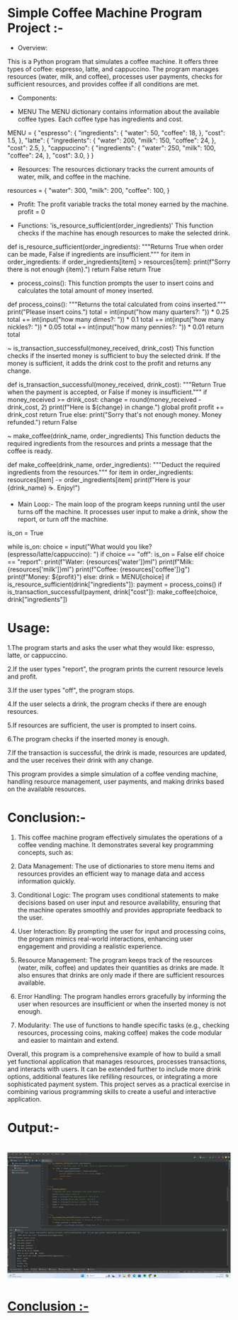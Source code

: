 # Simple Coffee Machine Program Project :-

- Overview:

This is a Python program that simulates a coffee machine. It offers three types of coffee: espresso, latte, and cappuccino. The program manages resources (water, milk, and coffee), processes user payments, checks for sufficient resources, and provides coffee if all conditions are met.

- Components:

- MENU
The MENU dictionary contains information about the available coffee types. Each coffee type has ingredients and cost.

MENU = {
    "espresso": {
        "ingredients": {
            "water": 50,
            "coffee": 18,
        },
        "cost": 1.5,
    },
    "latte": {
        "ingredients": {
            "water": 200,
            "milk": 150,
            "coffee": 24,
        },
        "cost": 2.5,
    },
    "cappuccino": {
        "ingredients": {
            "water": 250,
            "milk": 100,
            "coffee": 24,
        },
        "cost": 3.0,
    }
}

- Resources:
The resources dictionary tracks the current amounts of water, milk, and coffee in the machine.

resources = {
    "water": 300,
    "milk": 200,
    "coffee": 100,
}

- Profit:
The profit variable tracks the total money earned by the machine.
profit = 0

- Functions:
'is_resource_sufficient(order_ingredients)'
This function checks if the machine has enough resources to make the selected drink.

def is_resource_sufficient(order_ingredients):
    """Returns True when order can be made, False if ingredients are insufficient."""
    for item in order_ingredients:
        if order_ingredients[item] > resources[item]:
            print(f"​Sorry there is not enough {item}.")
            return False
    return True

- process_coins():
This function prompts the user to insert coins and calculates the total amount of money inserted.

def process_coins():
    """Returns the total calculated from coins inserted."""
    print("Please insert coins.")
    total = int(input("how many quarters?: ")) * 0.25
    total += int(input("how many dimes?: ")) * 0.1
    total += int(input("how many nickles?: ")) * 0.05
    total += int(input("how many pennies?: ")) * 0.01
    return total

~ is_transaction_successful(money_received, drink_cost)
This function checks if the inserted money is sufficient to buy the selected drink. If the money is sufficient, it adds the drink cost to the profit and returns any change.

def is_transaction_successful(money_received, drink_cost):
    """Return True when the payment is accepted, or False if money is insufficient."""
    if money_received >= drink_cost:
        change = round(money_received - drink_cost, 2)
        print(f"Here is ${change} in change.")
        global profit
        profit += drink_cost
        return True
    else:
        print("Sorry that's not enough money. Money refunded.")
        return False

~ make_coffee(drink_name, order_ingredients)
This function deducts the required ingredients from the resources and prints a message that the coffee is ready.

def make_coffee(drink_name, order_ingredients):
    """Deduct the required ingredients from the resources."""
    for item in order_ingredients:
        resources[item] -= order_ingredients[item]
    print(f"Here is your {drink_name} ☕️. Enjoy!")


- Main Loop:-
The main loop of the program keeps running until the user turns off the machine. It processes user input to make a drink, show the report, or turn off the machine.

is_on = True

while is_on:
    choice = input("​What would you like? (espresso/latte/cappuccino): ")
    if choice == "off":
        is_on = False
    elif choice == "report":
        print(f"Water: {resources['water']}ml")
        print(f"Milk: {resources['milk']}ml")
        print(f"Coffee: {resources['coffee']}g")
        print(f"Money: ${profit}")
    else:
        drink = MENU[choice]
        if is_resource_sufficient(drink["ingredients"]):
            payment = process_coins()
            if is_transaction_successful(payment, drink["cost"]):
                make_coffee(choice, drink["ingredients"])


# Usage:
1.The program starts and asks the user what they would like: espresso, latte, or cappuccino.

2.If the user types "report", the program prints the current resource levels and profit.

3.If the user types "off", the program stops.

4.If the user selects a drink, the program checks if there are enough resources.

5.If resources are sufficient, the user is prompted to insert coins.

6.The program checks if the inserted money is enough.

7.If the transaction is successful, the drink is made, resources are updated, and the user receives their drink with any change.

This program provides a simple simulation of a coffee vending machine, handling resource management, user payments, and making drinks based on the available resources.


# Conclusion:-
1. This coffee machine program effectively simulates the operations of a coffee vending machine. It demonstrates several key programming concepts, such as:

2. Data Management: The use of dictionaries to store menu items and resources provides an efficient way to manage data and access information quickly.

3. Conditional Logic: The program uses conditional statements to make decisions based on user input and resource availability, ensuring that the machine operates smoothly and provides appropriate feedback to the user.

4. User Interaction: By prompting the user for input and processing coins, the program mimics real-world interactions, enhancing user engagement and providing a realistic experience.

5. Resource Management: The program keeps track of the resources (water, milk, coffee) and updates their quantities as drinks are made. It also ensures that drinks are only made if there are sufficient resources available.

6. Error Handling: The program handles errors gracefully by informing the user when resources are insufficient or when the inserted money is not enough.

7. Modularity: The use of functions to handle specific tasks (e.g., checking resources, processing coins, making coffee) makes the code modular and easier to maintain and extend.

Overall, this program is a comprehensive example of how to build a small yet functional application that manages resources, processes transactions, and interacts with users. It can be extended further to include more drink options, additional features like refilling resources, or integrating a more sophisticated payment system. This project serves as a practical exercise in combining various programming skills to create a useful and interactive application.

# Output:-
<h1 align="center">
   <a href="https://google.com">
    <img src="./output.png">
   
    
</h1>

# Conclusion :-

